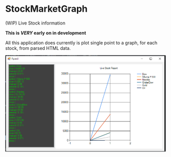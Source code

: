 # StockMarketGraph
(WIP) Live Stock information

**This is ***VERY*** early on in development**

All this application does currently is plot single point to a graph, for each stock,  from parsed HTML data. 

![](https://github.com/GrilledLambda/StockMarketGraph/blob/main/StockTest/Images/StockTest.PNG)
